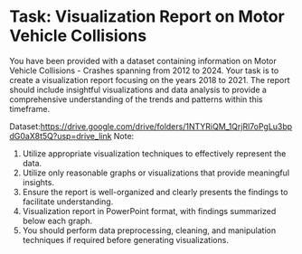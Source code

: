 # Task: Visualization Report on Motor Vehicle Collisions 

You have been provided with a dataset containing information on Motor Vehicle Collisions - Crashes spanning from 2012 to 2024. 
Your task is to create a visualization report focusing on the years 2018 to 2021. 
The report should include insightful visualizations and data analysis to provide a comprehensive understanding of the trends and patterns within this timeframe.

Dataset:https://drive.google.com/drive/folders/1NTYRiQM_1QrjRl7oPgLu3bpdG0aX8t5Q?usp=drive_link
Note:
1. Utilize appropriate visualization techniques to effectively represent the data.
2. Utilize only reasonable graphs or visualizations that provide meaningful insights.
3. Ensure the report is well-organized and clearly presents the findings to facilitate understanding.
4. Visualization report in PowerPoint format, with findings summarized below each graph.
5. You should perform data preprocessing, cleaning, and manipulation techniques if required before generating visualizations.
